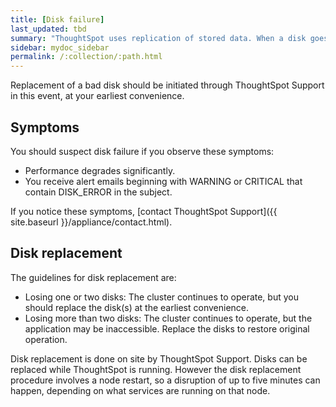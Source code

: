 ```yaml
---
title: [Disk failure]
last_updated: tbd
summary: "ThoughtSpot uses replication of stored data. When a disk goes bad, ThoughtSpot continues to operate."
sidebar: mydoc_sidebar
permalink: /:collection/:path.html
---
```

Replacement of a bad disk should be initiated through ThoughtSpot Support in this event, at your earliest convenience.

## Symptoms

You should suspect disk failure if you observe these symptoms:

-   Performance degrades significantly.
-   You receive alert emails beginning with WARNING or CRITICAL that contain DISK_ERROR in the subject.

If you notice these symptoms, [contact ThoughtSpot Support]({{ site.baseurl }}/appliance/contact.html).

## Disk replacement

The guidelines for disk replacement are:

-   Losing one or two disks: The cluster continues to operate, but you should replace the disk(s) at the earliest convenience.
-   Losing more than two disks: The cluster continues to operate, but the application may be inaccessible. Replace the disks to restore original operation.

Disk replacement is done on site by ThoughtSpot Support. Disks can be replaced while ThoughtSpot is running. However the disk replacement procedure involves a node restart, so a disruption of up to five minutes can happen, depending on what services are running on that node.
